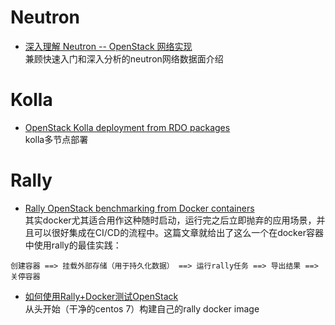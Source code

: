 # Neutron

* [深入理解 Neutron -- OpenStack 网络实现](https://yeasy.gitbooks.io/openstack_understand_neutron/)  
兼顾快速入门和深入分析的neutron网络数据面介绍

# Kolla

* [OpenStack Kolla deployment from RDO packages](http://egonzalez.org/page/9/)  
kolla多节点部署

# Rally

* [Rally OpenStack benchmarking from Docker containers](http://egonzalez.org/rally-openstack-benchmarking-from-docker-containers/)  
其实docker尤其适合用作这种随时启动，运行完之后立即抛弃的应用场景，并且可以很好集成在CI/CD的流程中。这篇文章就给出了这么一个在docker容器中使用rally的最佳实践：  
```
创建容器 ==> 挂载外部存储（用于持久化数据） ==> 运行rally任务 ==> 导出结果 ==> 关停容器
```

* [如何使用Rally+Docker测试OpenStack](http://geek.csdn.net/news/detail/67842)  
从头开始（干净的centos 7）构建自己的rally docker image

